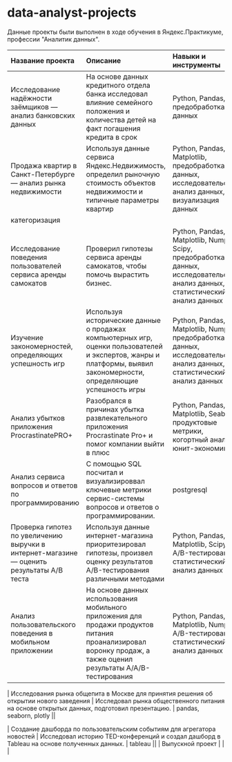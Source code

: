 # data-analyst-projects
Данные проекты были выполнен в ходе обучения в Яндекс.Практикуме, профессии "Аналитик данных".

| Название проекта | Описание | Навыки и инструменты | Ключевые слова проекта |
| :-------------------- | :--------------------- |:---------------------------|:---------------------------|
| Исследование надёжности заёмщиков — анализ банковских данных | На основе данных кредитного отдела банка исследовал влияние семейного положения и количества детей на факт погашения кредита в срок | Python, Pandas, предобработка данных | обработка данных, дубликаты, пропуски, категоризация |
| Продажа квартир в Санкт-Петербурге — анализ рынка недвижимости | Используя данные сервиса Яндекс.Недвижимость, определил рыночную стоимость объектов недвижимости и типичные параметры квартир | Python, Pandas, Matplotlib, предобработка данных, исследовательский анализ данных, визуализация данных | обработка данных, histogram, boxplot, scattermatrix, scatterplot
категоризация |
| Исследование поведения пользователей сервиса аренды самокатов | Проверил гипотезы сервиса аренды самокатов, чтобы помочь вырастить бизнес. | Python, Pandas, Matplotlib, Numpy, Scipy, предобработка данных, исследовательский анализ данных, статистический анализ данных | обработка данных, histogram, boxplot, статистический тест |
| Изучение закономерностей, определяющих успешность игр | Используя исторические данные о продажах компьютерных игр, оценки пользователей и экспертов, жанры и платформы, выявил закономерности, определяющие успешность игры | Python, Pandas, Matplotlib, Numpy, предобработка данных, исследовательский анализ данных, статистический анализ данных | обработка данных, histogram, boxplot, piechart, статистический тест |
| Анализ убытков приложения ProcrastinatePRO+ | Разобрался в причинах убытка развлекательного приложения Procrastinate Pro+ и помог компании выйти в плюс | Python, Pandas, Matplotlib, Seaborn, продуктовые метрики, когортный анализ, юнит-экономика | обработка данных, LTV, CAC, когортный анализ, статистический тест |
| Анализ сервиса вопросов и ответов по программированию | С помощью SQL посчитал и визуализироввал ключевые метрики сервис-системы вопросов и ответов о программировании. | postgresql | обработка данных, выгрузка данных, SQL |
| Проверка гипотез по увеличению выручки в интернет-магазине — оценить результаты A/B теста | Используя данные интернет-магазина приоритезировал гипотезы, произвел оценку результатов A/B-тестирования различными методами | Python, Pandas, Matplotlib, Scipy, A/B-тестирование, статистический анализ данных | ICE, RICE, A/B-тест, статистический тест |
| Анализ пользовательского поведения в мобильном приложении | На основе данных использования мобильного приложения для продажи продуктов питания проанализировал воронку продаж, а также оценил результаты A/A/B-тестирования | Python, Pandas, Matplotlib, Numpy, A/B-тестирование, статистический анализ данных | A/B-тест, статистический тест |

| Исследования рынка общепита в Москве для принятия решения об открытии нового заведения | Исследовал рынка общественного питания на основе открытых данных, подготовил презентацию. | pandas, seaborn, plotly ||

| Создание дашборда по пользовательским событиям для агрегатора новостей | Исследовал историю TED-конференций и создал дашборд в Tableau на основе полученных данных. | tableau ||
| Выпускной проект | | |
